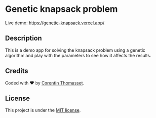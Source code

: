 # Genetic knapsack problem

Live demo: https://genetic-knapsack.vercel.app/

## Description
This is a demo app for solving the knapsack problem using a genetic algorithm and play with the parameters to see how it affects the results.


## Credits
Coded with ❤️ by [Corentin Thomasset](//github.com/CorentinTh).

## License

This project is under the [MIT license](LICENSE).
